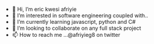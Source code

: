 - 👋 Hi, I’m eric kwesi afriyie
- 👀 I’m interested in software engineering coupled with..
- 🌱 I’m currently learning javascript, python and C#
- 💞️ I’m looking to collaborate on any full stack project
- 📫 How to reach me ...@afriyieg8 on twitter

<!---
kwesiafriyie/kwesiafriyie is a ✨ special ✨ repository because its `README.md` (this file) appears on your GitHub profile.
You can click the Preview link to take a look at your changes.
--->
